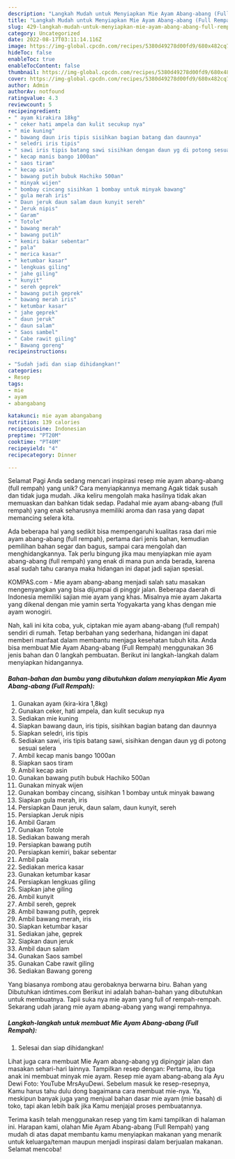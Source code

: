 ```yaml
---
description: "Langkah Mudah untuk Menyiapkan Mie Ayam Abang-abang (Full Rempah) yang Lezat Sekali, Lezat"
title: "Langkah Mudah untuk Menyiapkan Mie Ayam Abang-abang (Full Rempah) yang Lezat Sekali, Lezat"
slug: 429-langkah-mudah-untuk-menyiapkan-mie-ayam-abang-abang-full-rempah-yang-lezat-sekali-lezat
category: Uncategorized
date: 2022-08-17T03:11:14.116Z
image: https://img-global.cpcdn.com/recipes/5380d49278d00fd9/680x482cq70/mie-ayam-abang-abang-full-rempah-foto-resep-utama.jpg
hideToc: false
enableToc: true
enableTocContent: false
thumbnail: https://img-global.cpcdn.com/recipes/5380d49278d00fd9/680x482cq70/mie-ayam-abang-abang-full-rempah-foto-resep-utama.jpg
cover: https://img-global.cpcdn.com/recipes/5380d49278d00fd9/680x482cq70/mie-ayam-abang-abang-full-rempah-foto-resep-utama.jpg
author: Admin
authorAv: notfound
ratingvalue: 4.3
reviewcount: 5
recipeingredient:
- " ayam kirakira 18kg"
- " ceker hati ampela dan kulit secukup nya"
- " mie kuning"
- " bawang daun iris tipis sisihkan bagian batang dan daunnya"
- " seledri iris tipis"
- " sawi iris tipis batang sawi sisihkan dengan daun yg di potong sesuai selera"
- " kecap manis bango 1000an"
- " saos tiram"
- " kecap asin"
- " bawang putih bubuk Hachiko 500an"
- " minyak wijen"
- " bombay cincang sisihkan 1 bombay untuk minyak bawang"
- " gula merah iris"
- " Daun jeruk daun salam daun kunyit sereh"
- " Jeruk nipis"
- " Garam"
- " Totole"
- " bawang merah"
- " bawang putih"
- " kemiri bakar sebentar"
- " pala"
- " merica kasar"
- " ketumbar kasar"
- " lengkuas giling"
- " jahe giling"
- " kunyit"
- " sereh geprek"
- " bawang putih geprek"
- " bawang merah iris"
- " ketumbar kasar"
- " jahe geprek"
- " daun jeruk"
- " daun salam"
- " Saos sambel"
- " Cabe rawit giling"
- " Bawang goreng"
recipeinstructions:

- "Sudah jadi dan siap dihidangkan!"
categories:
- Resep
tags:
- mie
- ayam
- abangabang

katakunci: mie ayam abangabang 
nutrition: 139 calories
recipecuisine: Indonesian
preptime: "PT20M"
cooktime: "PT40M"
recipeyield: "4"
recipecategory: Dinner

---
```



Selamat Pagi Anda sedang mencari inspirasi resep mie ayam abang-abang (full rempah) yang unik? Cara menyiapkannya memang Agak tidak susah dan tidak juga mudah. Jika keliru mengolah maka hasilnya tidak akan memuaskan dan bahkan tidak sedap. Padahal mie ayam abang-abang (full rempah) yang enak seharusnya memiliki aroma dan rasa yang dapat memancing selera kita.


Ada beberapa hal yang sedikit bisa mempengaruhi kualitas rasa dari mie ayam abang-abang (full rempah), pertama dari jenis bahan, kemudian pemilihan bahan segar dan bagus, sampai cara mengolah dan menghidangkannya. Tak perlu bingung jika mau menyiapkan mie ayam abang-abang (full rempah) yang enak di mana pun anda berada, karena asal sudah tahu caranya maka hidangan ini dapat jadi sajian spesial.

KOMPAS.com - Mie ayam abang-abang menjadi salah satu masakan mengenyangkan yang bisa dijumpai di pinggir jalan. Beberapa daerah di Indonesia memiliki sajian mie ayam yang khas. Misalnya mie ayam Jakarta yang dikenal dengan mie yamin serta Yogyakarta yang khas dengan mie ayam wonogiri.


Nah, kali ini kita coba, yuk, ciptakan mie ayam abang-abang (full rempah) sendiri di rumah. Tetap berbahan yang sederhana, hidangan ini dapat memberi manfaat dalam membantu menjaga kesehatan tubuh kita. Anda bisa membuat Mie Ayam Abang-abang (Full Rempah) menggunakan 36 jenis bahan dan 0 langkah pembuatan. Berikut ini langkah-langkah dalam menyiapkan hidangannya.

<!--inarticleads1-->

##### Bahan-bahan dan bumbu yang dibutuhkan dalam menyiapkan Mie Ayam Abang-abang (Full Rempah):

1. Gunakan  ayam (kira-kira 1,8kg)
1. Gunakan  ceker, hati ampela, dan kulit secukup nya
1. Sediakan  mie kuning
1. Siapkan  bawang daun, iris tipis, sisihkan bagian batang dan daunnya
1. Siapkan  seledri, iris tipis
1. Sediakan  sawi, iris tipis batang sawi, sisihkan dengan daun yg di potong sesuai selera
1. Ambil  kecap manis bango 1000an
1. Siapkan  saos tiram
1. Ambil  kecap asin
1. Gunakan  bawang putih bubuk Hachiko 500an
1. Gunakan  minyak wijen
1. Gunakan  bombay cincang, sisihkan 1 bombay untuk minyak bawang
1. Siapkan  gula merah, iris
1. Persiapkan  Daun jeruk, daun salam, daun kunyit, sereh
1. Persiapkan  Jeruk nipis
1. Ambil  Garam
1. Gunakan  Totole
1. Sediakan  bawang merah
1. Persiapkan  bawang putih
1. Persiapkan  kemiri, bakar sebentar
1. Ambil  pala
1. Sediakan  merica kasar
1. Gunakan  ketumbar kasar
1. Persiapkan  lengkuas giling
1. Siapkan  jahe giling
1. Ambil  kunyit
1. Ambil  sereh, geprek
1. Ambil  bawang putih, geprek
1. Ambil  bawang merah, iris
1. Siapkan  ketumbar kasar
1. Sediakan  jahe, geprek
1. Siapkan  daun jeruk
1. Ambil  daun salam
1. Gunakan  Saos sambel
1. Gunakan  Cabe rawit giling
1. Sediakan  Bawang goreng


Yang biasanya rombong atau gerobaknya berwarna biru. Bahan yang Dibutuhkan idntimes.com Berikut ini adalah bahan-bahan yang dibutuhkan untuk membuatnya. Tapii suka nya mie ayam yang full of rempah-rempah. Sekarang udah jarang mie ayam abang-abang yang wangi rempahnya. 

<!--inarticleads2-->

##### Langkah-langkah untuk membuat Mie Ayam Abang-abang (Full Rempah):


1. Selesai dan siap dihidangkan!

Lihat juga cara membuat Mie Ayam abang-abang yg dipinggir jalan dan masakan sehari-hari lainnya. Tampilkan resep dengan: Pertama, ibu tiga anak ini membuat minyak mie ayam. Resep mie ayam abang-abang ala Ayu Dewi Foto: YouTube MrsAyuDewi. Sebelum masuk ke resep-resepnya, Kamu harus tahu dulu dong bagaimana cara membuat mie-nya. Ya, meskipun banyak juga yang menjual bahan dasar mie ayam (mie basah) di toko, tapi akan lebih baik jika Kamu menjajal proses pembuatannya. 

Terima kasih telah menggunakan resep yang tim kami tampilkan di halaman ini. Harapan kami, olahan Mie Ayam Abang-abang (Full Rempah) yang mudah di atas dapat membantu kamu menyiapkan makanan yang menarik untuk keluarga/teman maupun menjadi inspirasi dalam berjualan makanan. Selamat mencoba!
